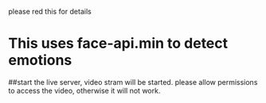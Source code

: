 please red this for details 

# This uses face-api.min to detect emotions 

##start the live server, video stram will be started. please allow permissions to access the video, otherwise it will not work.